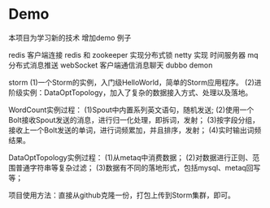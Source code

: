 # Demo
本项目为学习新的技术 增加demo 例子


redis 客户端连接 redis 和 zookeeper 实现分布式锁
netty 实现 时间服务器
mq 分布式消息推送
webSocket 客户端通信消息聊天
dubbo demon

storm
(1)一个Storm的实例，入门级HelloWorld，简单的Storm应用程序。
(2)进阶级实例：DataOptTopology，加入了复杂的数据接入方式、处理以及落地。

WordCount实例过程：
(1)Spout中内置系列英文语句，随机发送;
(2)使用一个Bolt接收Spout发送的消息，进行归一化处理，即拆词，发射；
(3)按字段分组，接收上一个Bolt发送的单词，进行词频累加，并且排序，发射；
(4)实时输出词频结果。

DataOptTopology实例过程：
(1)从metaq中消费数据；
(2)对数据进行正则、范围普通字符串等复杂过滤；
(3)数据有不同的落地形式，包括mysql、metaq回写等；

项目使用方法：直接从github克隆一份，打包上传到Storm集群，即可。